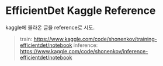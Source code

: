 # EfficientDet Kaggle Reference 
kaggle에 올라온 글을 reference로 시도.
> train: https://www.kaggle.com/code/shonenkov/training-efficientdet/notebook
> inference: https://www.kaggle.com/code/shonenkov/inference-efficientdet/notebook